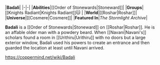 |**Badali**|
|-|-|
|**Abilities**|[[Order of Stonewards\|Stoneward]]|
|**Groups**|[[Knights Radiant\|Knights Radiant]]🐱︎ |
|**World**|[[Roshar\|Roshar]]|
|**Universe**|[[Cosmere\|Cosmere]]|
|**Featured In**|*The Stormlight Archive*|

**Badali** is a [[Order of Stonewards\|Stoneward]] on [[Roshar\|Roshar]]. He is an affable older man with a powdery beard.
When [[Navani\|Navani's]] scholars found a room in [[Urithiru\|Urithiru]] with no doors but a large exterior window, Badali used his powers to create an entrance and then guarded the location at least until Navani arrived.



https://coppermind.net/wiki/Badali